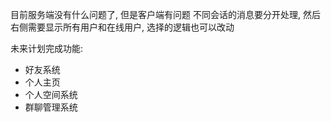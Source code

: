 目前服务端没有什么问题了, 但是客户端有问题
不同会话的消息要分开处理, 然后右侧需要显示所有用户和在线用户, 选择的逻辑也可以改动

未来计划完成功能:
- 好友系统
- 个人主页
- 个人空间系统
- 群聊管理系统